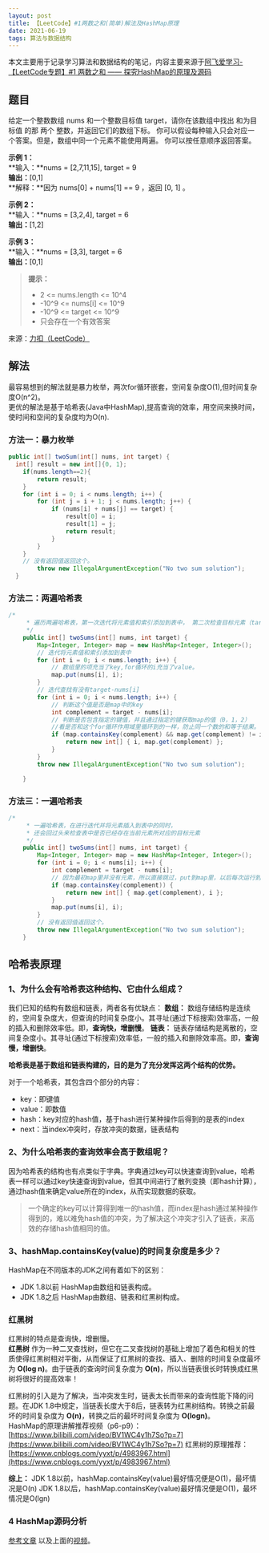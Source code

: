 ```yaml
---
layout: post
title: 【LeetCode】#1两数之和(简单)解法及HashMap原理
date: 2021-06-19
tags: 算法与数据结构
---
```


本文主要用于记录学习算法和数据结构的笔记，内容主要来源于[阿飞爱学习-【LeetCode专题】#1 两数之和 —— 探究HashMap的原理及源码](https://segmentfault.com/a/1190000039004835)

## 题目

给定一个整数数组 nums 和一个整数目标值 target，请你在该数组中找出 和为目标值 的那 两个 整数，并返回它们的数组下标。
你可以假设每种输入只会对应一个答案。但是，数组中同一个元素不能使用两遍。
你可以按任意顺序返回答案。

**示例 1：**  
**输入：**nums = [2,7,11,15], target = 9  
**输出：**[0,1]  
**解释：**因为 nums[0] + nums[1] == 9 ，返回 [0, 1] 。  

**示例 2：**  
**输入：**nums = [3,2,4], target = 6  
**输出：**[1,2]  

**示例 3：**  
**输入：**nums = [3,3], target = 6  
**输出：**[0,1]  

> **提示：**
>
> * 2 <= nums.length <= 10^4
> * -10^9 <= nums[i] <= 10^9
> * -10^9 <= target <= 10^9
> * 只会存在一个有效答案

来源：[力扣（LeetCode）](https://leetcode-cn.com/problems/two-sum)

## 解法

最容易想到的解法就是暴力枚举，两次for循环嵌套，空间复杂度O(1),但时间复杂度O(n^2)。  
更优的解法是基于哈希表(Java中HashMap),提高查询的效率，用空间来换时间，使时间和空间的复杂度均为O(n).

### 方法一：暴力枚举
```Java
public int[] twoSum(int[] nums, int target) {
  int[] result = new int[]{0, 1};
    if(nums.length==2){
        return result;
    }
    for (int i = 0; i < nums.length; i++) {
        for (int j = i + 1; j < nums.length; j++) {
            if (nums[i] + nums[j] == target) {
                result[0] = i;
                result[1] = j;
                return result;
            }
        }
    }
    // 没有返回值返回这个。
		throw new IllegalArgumentException("No two sum solution");
  }
```

### 方法二：两遍哈希表
```Java
/*
	 * 遍历两遍哈希表，第一次迭代将元素值和索引添加到表中， 第二次检查目标元素（target-nums[i]）是否存在表中。 目标元素不能是nums[i]本身。
	 */
	public int[] twoSums(int[] nums, int target) {
		Map<Integer, Integer> map = new HashMap<Integer, Integer>();
		// 迭代将元素值和索引添加到表中
		for (int i = 0; i < nums.length; i++) {
			// 数组里的项充当了key,for循环的i充当了value。
			map.put(nums[i], i);
		}
		// 迭代查找有没有target-nums[i]
		for (int i = 0; i < nums.length; i++) {
			// 判断这个值是否是map中的key
			int complement = target - nums[i];
			// 判断是否包含指定的键值，并且通过指定的键获取map的值（0，1，2）
			//看是否和这个for循环作用域里循环到的一样，防止同一个数的和等于结果。
			if (map.containsKey(complement) && map.get(complement) != i) {
				return new int[] { i, map.get(complement) };
			}
		}
		throw new IllegalArgumentException("No two sum solution");

	}
```

### 方法三：一遍哈希表
```Java
/*
	 * 一遍哈希表，在进行迭代并将元素插入到表中的同时，
	 * 还会回过头来检查表中是否已经存在当前元素所对应的目标元素
	 */
	public int[] twoSums(int[] nums, int target) {
		Map<Integer, Integer> map = new HashMap<Integer, Integer>();
		for (int i = 0; i < nums[i]; i++) {
			int complement = target - nums[i];
			// 因为最初map里并没有元素，所以直接跳过，put到map里，以后每次运行到这的时候，就会去已经有数据的map里查找。
			if (map.containsKey(complement)) {
				return new int[] { map.get(complement), i };
			}
			map.put(nums[i], i);
		}
		// 没有返回值返回这个。
		throw new IllegalArgumentException("No two sum solution");
	}
```

## 哈希表原理

### 1、为什么会有哈希表这种结构、它由什么组成？

我们已知的结构有数组和链表，两者各有优缺点：
**数组：** 数组存储结构是连续的，空间复杂度大，但查询的时间复杂度小。其寻址(通过下标搜索)效率高，一般的插入和删除效率低。即，**查询快，增删慢**。
**链表：** 链表存储结构是离散的，空间复杂度小。其寻址(通过下标搜索)效率低，一般的插入和删除效率高。即，**查询慢，增删快**。

**哈希表是基于数组和链表构建的，目的是为了充分发挥这两个结构的优势。**

对于一个哈希表，其包含四个部分的内容：

* key：即键值
* value：即数值
* hash：key对应的hash值，基于hash进行某种操作后得到的是表的index
* next：当index冲突时，存放冲突的数据，链表结构

### 2、为什么哈希表的查询效率会高于数组呢？

因为哈希表的结构也有点类似于字典。字典通过key可以快速查询到value，哈希表一样可以通过key快速查询到value，但其中间进行了散列变换（即hash计算），通过hash值来确定value所在的index，从而实现数据的获取。

> 一个确定的key可以计算得到唯一的hash值，而index是hash通过某种操作得到的，难以难免hash值的冲突，为了解决这个冲突才引入了链表，来高效的存储hash值相同的值。

### 3、hashMap.containsKey(value)的时间复杂度是多少？

HashMap在不同版本的JDK之间有着如下的区别：

* JDK 1.8以前 HashMap由数组和链表构成。
* JDK 1.8之后 HashMap由数组、链表和红黑树构成。

### 红黑树

红黑树的特点是查询快，增删慢。  
**红黑树** 作为一种二叉查找树，但它在二叉查找树的基础上增加了着色和相关的性质使得红黑树相对平衡，从而保证了红黑树的查找、插入、删除的时间复杂度最坏为 **O(log n)**。由于链表的查询时间复杂度为 **O(n)**，所以当链表很长时转换成红黑树将很好的提高效率！  

红黑树的引入是为了解决，当冲突发生时，链表太长而带来的查询性能下降的问题。在JDK 1.8中规定，当链表长度大于8后，链表转为红黑树结构。转换之前最坏的时间复杂度为 **O(n)**，转换之后的最坏时间复杂度为 **O(logn)**。  
HashMap的原理讲解推荐视频（p6-p9）：[https://www.bilibili.com/video/BV1WC4y1h7So?p=7](https://www.bilibili.com/video/BV1WC4y1h7So?p=7)
红黑树的原理推荐：[https://www.cnblogs.com/yyxt/p/4983967.html](https://www.cnblogs.com/yyxt/p/4983967.html)

**综上：**
JDK 1.8以前，hashMap.containsKey(value)最好情况便是O(1)，最坏情况是O(n)
JDK 1.8以后，hashMap.containsKey(value)最好情况便是O(1)，最坏情况是O(lgn)

### 4 HashMap源码分析
[参考文章](https://blog.csdn.net/qingtian_1993/article/details/80763381)
以及上面的[视频](https://www.bilibili.com/video/BV1WC4y1h7So?p=7)。
